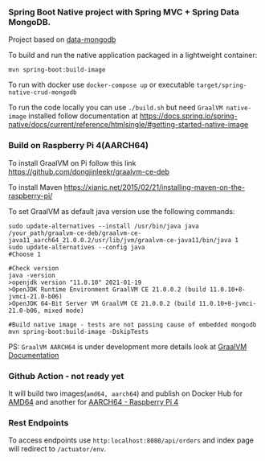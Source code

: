 ### Spring Boot Native project with Spring MVC + Spring Data MongoDB.

Project based on [data-mongodb](https://github.com/spring-projects-experimental/spring-native/tree/master/samples/data-mongodb)

To build and run the native application packaged in a lightweight container:
```
mvn spring-boot:build-image
```

To run with docker use `docker-compose up` or executable `target/spring-native-crud-mongodb`

To run the code locally you can use `./build.sh` but need `GraalVM native-image` installed follow documentation at https://docs.spring.io/spring-native/docs/current/reference/htmlsingle/#getting-started-native-image

### Build on Raspberry Pi 4(AARCH64)

To install GraalVM on Pi follow this link https://github.com/dongjinleekr/graalvm-ce-deb

To install Maven https://xianic.net/2015/02/21/installing-maven-on-the-raspberry-pi/

To set GraalVM as default java version use the following commands:
```
sudo update-alternatives --install /usr/bin/java java /your_path/graalvm-ce-deb/graalvm-ce-java11_aarch64_21.0.0.2/usr/lib/jvm/graalvm-ce-java11/bin/java 1
sudo update-alternatives --config java
#Choose 1

#Check version
java -version
>openjdk version "11.0.10" 2021-01-19
>OpenJDK Runtime Environment GraalVM CE 21.0.0.2 (build 11.0.10+8-jvmci-21.0-b06)
>OpenJDK 64-Bit Server VM GraalVM CE 21.0.0.2 (build 11.0.10+8-jvmci-21.0-b06, mixed mode)

#Build native image - tests are not passing cause of embedded mongodb
mvn spring-boot:build-image -DskipTests
```

PS: `GraalVM AARCH64` is under development more details look at [GraalVM Documentation](https://www.graalvm.org/docs/introduction/)

### Github Action - not ready yet

It will build two images(`amd64, aarch64`) and publish on Docker Hub for [AMD64](https://hub.docker.com/repository/docker/fielcapao/spring-native-crud-mongodb-amd64) and another for [AARCH64 - Raspberry Pi 4](https://hub.docker.com/repository/docker/fielcapao/spring-native-crud-mongodb-aarch64)

### Rest Endpoints

To access endpoints use `http:localhost:8080/api/orders` and index page will redirect to `/actuator/env`. 